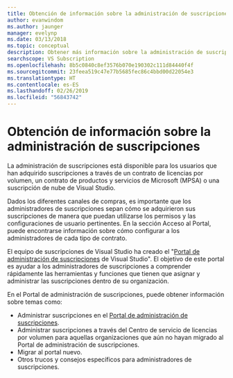 ```yaml
---
title: Obtención de información sobre la administración de suscripciones | Microsoft Docs
author: evanwindom
ms.author: jaunger
manager: evelynp
ms.date: 03/13/2018
ms.topic: conceptual
description: Obtener más información sobre la administración de suscripciones
searchscope: VS Subscription
ms.openlocfilehash: 8b5c0840c8ef3576b070e190302c111d84440f4f
ms.sourcegitcommit: 23feea519c47e77b5685fec86c4bbd00d22054e3
ms.translationtype: HT
ms.contentlocale: es-ES
ms.lasthandoff: 02/26/2019
ms.locfileid: "56843742"
---
```

# <a name="learn-about-subscription-management"></a>Obtención de información sobre la administración de suscripciones

La administración de suscripciones está disponible para los usuarios que han adquirido suscripciones a través de un contrato de licencias por volumen, un contrato de productos y servicios de Microsoft (MPSA) o una suscripción de nube de Visual Studio.

Dados los diferentes canales de compras, es importante que los administradores de suscripciones sepan cómo se adquirieron sus suscripciones de manera que puedan utilizarse los permisos y las configuraciones de usuario pertinentes. En la sección Acceso al Portal, puede encontrarse información sobre cómo configurar a los administradores de cada tipo de contrato.

El equipo de suscripciones de Visual Studio ha creado el "[Portal de administración de suscripciones](https://visualstudio.microsoft.com/subscriptions-administration/) de Visual Studio".  El objetivo de este portal es ayudar a los administradores de suscripciones a comprender rápidamente las herramientas y funciones que tienen que asignar y administrar las suscripciones dentro de su organización.

En el Portal de administración de suscripciones, puede obtener información sobre temas como:
- Administrar suscripciones en el [Portal de administración de suscripciones](https://manage.visualstudio.com).
- Administrar suscripciones a través del Centro de servicio de licencias por volumen para aquellas organizaciones que aún no hayan migrado al Portal de administración de suscripciones.
- Migrar al portal nuevo.
- Otros trucos y consejos específicos para administradores de suscripciones.
